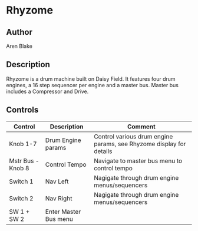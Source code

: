 # Rhyzome

## Author

Aren Blake

## Description

Rhyzome is a drum machine built on Daisy Field. It features four drum engines, a 16 step sequencer per engine and a master bus. Master bus includes a Compressor and Drive.

## Controls

| Control           | Description           | Comment                                                             |
| ----------------- | --------------------- | ------------------------------------------------------------------- |
| Knob 1-7          | Drum Engine params    | Control various drum engine params, see Rhyzome display for details |
| Mstr Bus - Knob 8 | Control Tempo         | Navigate to master bus menu to control tempo                        |
| Switch 1          | Nav Left              | Nagigate through drum engine menus/sequencers                       |
| Switch 2          | Nav Right             | Nagigate through drum engine menus/sequencers                       |
| SW 1 + SW 2       | Enter Master Bus menu |                                                                     |
